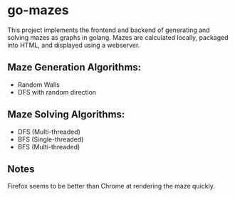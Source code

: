 # go-mazes

This project implements the frontend and backend of generating and solving mazes as graphs in golang. Mazes are calculated locally, packaged into HTML, and displayed using a webserver.

## Maze Generation Algorithms:
- Random Walls
- DFS with random direction

## Maze Solving Algorithms:
- DFS (Multi-threaded)
- BFS (Single-threaded)
- BFS (Multi-threaded)

## Notes

Firefox seems to be better than Chrome at rendering the maze quickly.
